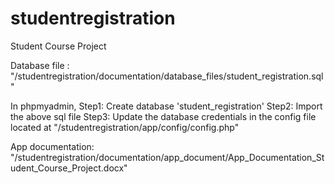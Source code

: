 # studentregistration
Student Course Project

Database file : "/studentregistration/documentation/database_files/student_registration.sql"

In phpmyadmin,
Step1: Create database 'student_registration'
Step2: Import the above sql file
Step3: Update the database credentials in the config file located at "/studentregistration/app/config/config.php"

App documentation: "/studentregistration/documentation/app_document/App_Documentation_Student_Course_Project.docx"

